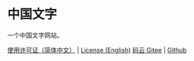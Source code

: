 # 中国文字

一个中国文字网站。

[使用许可证（简体中文）](https://gitee.com/orange23333/chinese-characters/blob/main/LICENSE.zh-CN.txt) | [License (English)](https://github.com/Orange23333/ChineseCharacters/blob/main/LICENSE.en-US.txt)
[码云 Gitee](https://gitee.com/orange23333/chinese-characters) | [Github](https://github.com/Orange23333/ChineseCharacters)
